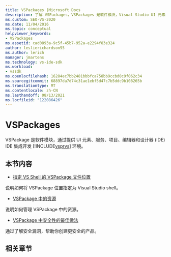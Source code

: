 ```yaml
---
title: VSPackages |Microsoft Docs
description: 了解 VSPackages，VSPackages 是软件模块，Visual Studio UI 元素、服务、项目、编辑器和设计器来扩展 IDE。
ms.custom: SEO-VS-2020
ms.date: 11/04/2016
ms.topic: conceptual
helpviewer_keywords:
- VSPackages
ms.assetid: cad0893a-9c5f-45b7-952a-e2294f83e324
author: leslierichardson95
ms.author: lerich
manager: jmartens
ms.technology: vs-ide-sdk
ms.workload:
- vssdk
ms.openlocfilehash: 16284ec7bb2481bbbfca758bb9ccbd0c9f062c34
ms.sourcegitcommit: 68897da7d74c31ae1ebf5d47c7b5ddc9b108265b
ms.translationtype: MT
ms.contentlocale: zh-CN
ms.lasthandoff: 08/13/2021
ms.locfileid: "122086426"
---
```

# <a name="vspackages"></a>VSPackages
VSPackage 是软件模块，通过提供 UI 元素、服务、项目、编辑器和设计器 (IDE) IDE 集成开发 [!INCLUDE[vsprvs](../../code-quality/includes/vsprvs_md.md)] 环境。

## <a name="in-this-section"></a>本节内容
- [指定 VS Shell 的 VSPackage 文件位置](../../extensibility/internals/specifying-vspackage-file-location-to-the-vs-shell.md)

 说明如何将 VSPackage 位置指定为 Visual Studio shell。

- [VSPackage 中的资源](../../extensibility/internals/resources-in-vspackages.md)

 说明如何管理 VSPackage 中的资源。

- [VSPackage 中安全性的最佳做法](../../extensibility/internals/best-practices-for-security-in-vspackages.md)

 通过了解安全漏洞，帮助你创建更安全的产品。

## <a name="related-sections"></a>相关章节
